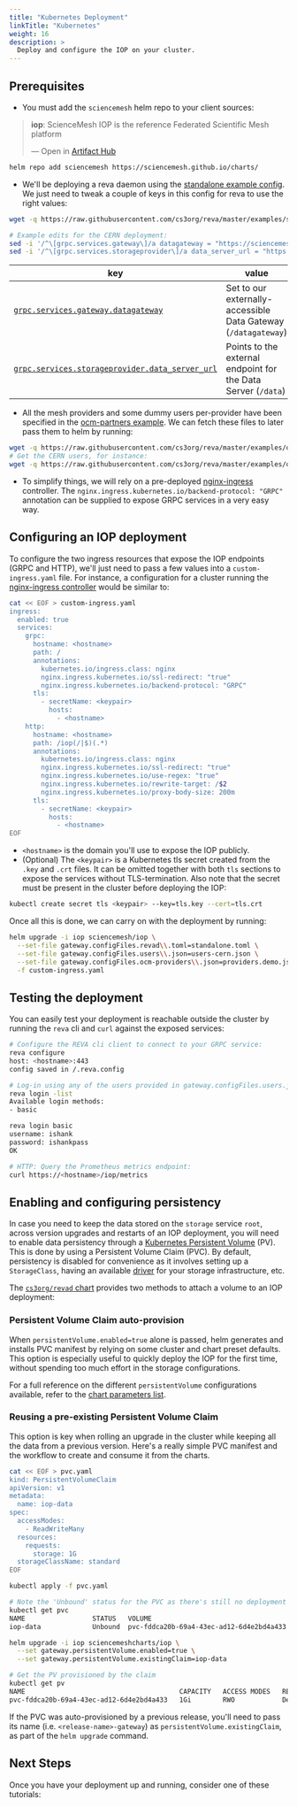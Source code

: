 ```yaml
---
title: "Kubernetes Deployment"
linkTitle: "Kubernetes"
weight: 16
description: >
  Deploy and configure the IOP on your cluster.
---
```


## Prerequisites

- You must add the `sciencemesh` helm repo to your client sources:

<div class="artifacthub-widget" data-url="https://artifacthub.io/packages/helm/sciencemesh/iop" data-theme="light" data-header="false" data-responsive="true"><blockquote><p lang="en" dir="ltr"><b>iop</b>: ScienceMesh IOP is the reference Federated Scientific Mesh platform</p>&mdash; Open in <a href="https://artifacthub.io/packages/helm/sciencemesh/iop">Artifact Hub</a></blockquote></div><script async src="https://artifacthub.io/artifacthub-widget.js"></script>

```bash
helm repo add sciencemesh https://sciencemesh.github.io/charts/
```

- We'll be deploying a reva daemon using the [standalone example config](https://github.com/cs3org/reva/blob/master/examples/standalone/standalone.toml). We just need to tweak a couple of keys in this config for reva to use the right values:

```bash
wget -q https://raw.githubusercontent.com/cs3org/reva/master/examples/standalone/standalone.toml

# Example edits for the CERN deployment:
sed -i '/^\[grpc.services.gateway\]/a datagateway = "https://sciencemesh.cernbox.cern.ch/iop/datagateway"' standalone.toml
sed -i '/^\[grpc.services.storageprovider\]/a data_server_url = "https://sciencemesh.cernbox.cern.ch/iop/data"' standalone.toml
```

| key                                                                                                                             | value                                                          |
|---------------------------------------------------------------------------------------------------------------------------------|----------------------------------------------------------------|
| [`grpc.services.gateway.datagateway`](https://reva.link/docs/config/grpc/services/gateway/#datagateway)                         | Set to our externally-accessible Data Gateway (`/datagateway`) |
| [`grpc.services.storageprovider.data_server_url`](https://reva.link/docs/config/grpc/services/storageprovider/#data_server_url) | Points to the external endpoint for the Data Server (`/data`)  |

- All the mesh providers and some dummy users per-provider have been specified in the [ocm-partners example](https://github.com/cs3org/reva/tree/master/examples/ocm-partners). We can fetch these files to later pass them to helm by running:

```bash
wget -q https://raw.githubusercontent.com/cs3org/reva/master/examples/ocm-partners/providers.demo.json
# Get the CERN users, for instance:
wget -q https://raw.githubusercontent.com/cs3org/reva/master/examples/ocm-partners/users-cern.json
```

- To simplify things, we will rely on a pre-deployed [nginx-ingress](https://kubernetes.github.io/ingress-nginx/deploy/) controller. The `nginx.ingress.kubernetes.io/backend-protocol: "GRPC"` annotation can be supplied to expose GRPC services in a very easy way.

## Configuring an IOP deployment

To configure the two ingress resources that expose the IOP endpoints (GRPC and HTTP), we'll just need to pass a few values into a `custom-ingress.yaml` file. For instance, a configuration for a cluster running the [nginx-ingress controller](https://kubernetes.github.io/ingress-nginx/) would be similar to:

```bash
cat << EOF > custom-ingress.yaml
ingress:
  enabled: true
  services:
    grpc:
      hostname: <hostname>
      path: /
      annotations:
        kubernetes.io/ingress.class: nginx
        nginx.ingress.kubernetes.io/ssl-redirect: "true"
        nginx.ingress.kubernetes.io/backend-protocol: "GRPC"
      tls:
        - secretName: <keypair>
          hosts:
            - <hostname>
    http:
      hostname: <hostname>
      path: /iop(/|$)(.*)
      annotations:
        kubernetes.io/ingress.class: nginx
        nginx.ingress.kubernetes.io/ssl-redirect: "true"
        nginx.ingress.kubernetes.io/use-regex: "true"
        nginx.ingress.kubernetes.io/rewrite-target: /$2
        nginx.ingress.kubernetes.io/proxy-body-size: 200m
      tls:
        - secretName: <keypair>
          hosts:
            - <hostname>
EOF
```

- `<hostname>` is the domain you'll use to expose the IOP publicly.
- (Optional) The `<keypair>` is a Kubernetes tls secret created from the `.key` and `.crt` files. It can be omitted together with both `tls` sections to expose the services without TLS-termination. Also note that the secret must be present in the cluster before deploying the IOP:

```bash
kubectl create secret tls <keypair> --key=tls.key --cert=tls.crt
```

Once all this is done, we can carry on with the deployment by running:

```bash
helm upgrade -i iop sciencemesh/iop \
  --set-file gateway.configFiles.revad\\.toml=standalone.toml \
  --set-file gateway.configFiles.users\\.json=users-cern.json \
  --set-file gateway.configFiles.ocm-providers\\.json=providers.demo.json \
  -f custom-ingress.yaml
```

## Testing the deployment

You can easily test your deployment is reachable outside the cluster by running the `reva` cli and `curl` against the exposed services:

```bash
# Configure the REVA cli client to connect to your GRPC service:
reva configure
host: <hostname>:443
config saved in /.reva.config

# Log-in using any of the users provided in gateway.configFiles.users.json
reva login -list
Available login methods:
- basic

reva login basic
username: ishank
password: ishankpass
OK

# HTTP: Query the Prometheus metrics endpoint:
curl https://<hostname>/iop/metrics
```

## Enabling and configuring persistency

In case you need to keep the data stored on the `storage` service `root`, across version upgrades and restarts of an IOP deployment, you will need to enable data persistency through a [Kubernetes Persistent Volume](https://kubernetes.io/docs/concepts/storage/persistent-volumes) (PV). This is done by using a Persistent Volume Claim (PVC). By default, persistency is disabled for convenience as it involves setting up a `StorageClass`, having an available [driver](https://kubernetes.io/docs/concepts/storage/persistent-volumes/#types-of-persistent-volumes) for your storage infrastructure, etc.

The [`cs3org/revad` chart](https://github.com/cs3org/charts/tree/master/revad) provides two methods to attach a volume to an IOP deployment:

### Persistent Volume Claim auto-provision

When `persistentVolume.enabled=true` alone is passed, helm generates and installs PVC manifest by relying on some cluster and chart preset defaults. This option is especially useful to quickly deploy the IOP for the first time, without spending too much effort in the storage configurations.

For a full reference on the different `persistentVolume` configurations available, refer to the [chart parameters list](https://github.com/cs3org/charts/tree/master/revad#configuration).

### Reusing a pre-existing Persistent Volume Claim

This option is key when rolling an upgrade in the cluster while keeping all the data from a previous version. Here's a really simple PVC manifest and the workflow to create and consume it from the charts.

```bash
cat << EOF > pvc.yaml
kind: PersistentVolumeClaim
apiVersion: v1
metadata:
  name: iop-data
spec:
  accessModes:
    - ReadWriteMany
  resources:
    requests:
      storage: 1G
  storageClassName: standard
EOF

kubectl apply -f pvc.yaml

# Note the 'Unbound' status for the PVC as there's still no deployment exercising the claim
kubectl get pvc
NAME                 STATUS   VOLUME                                     CAPACITY   ACCESS MODES   STORAGECLASS   AGE
iop-data             Unbound  pvc-fddca20b-69a4-43ec-ad12-6d4e2bd4a433   1Gi        RWO            standard       1d20h

helm upgrade -i iop sciencemeshcharts/iop \
  --set gateway.persistentVolume.enabled=true \
  --set gateway.persistentVolume.existingClaim=iop-data

# Get the PV provisioned by the claim
kubectl get pv
NAME                                       CAPACITY   ACCESS MODES   RECLAIM POLICY   STATUS   CLAIM                        STORAGECLASS   REASON   AGE
pvc-fddca20b-69a4-43ec-ad12-6d4e2bd4a433   1Gi        RWO            Delete           Bound    default/iop-data             standard                1d20h
```

If the PVC was auto-provisioned by a previous release, you'll need to pass its name (i.e. `<release-name>-gateway`) as `persistentVolume.existingClaim`, as part of the `helm upgrade` command.

## Next Steps

Once you have your deployment up and running, consider one of these tutorials:
